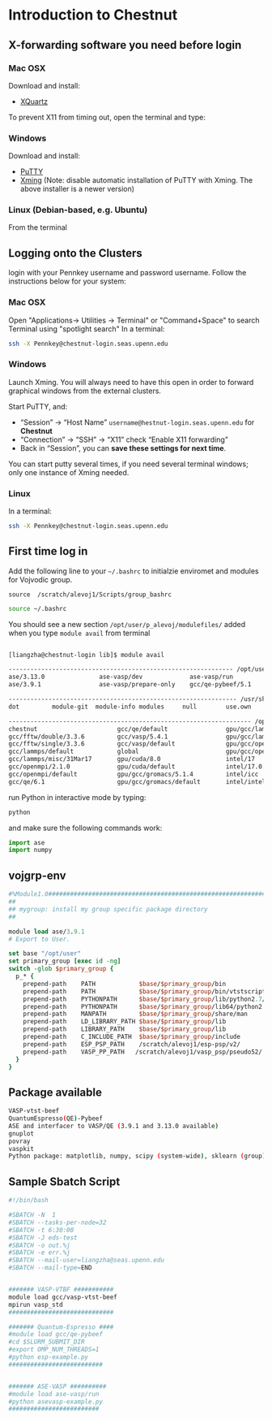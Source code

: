 # Introduction to Chestnut
## X-forwarding software you need before login 
### Mac OSX
Download and install:

* [XQuartz](http://www.xquartz.org/)

To prevent X11 from timing out, open the terminal and type:

### Windows

Download and install:

* [PuTTY](http://www.putty.org/)
* [Xming](http://sourceforge.net/projects/xming/) (Note: disable automatic installation of PuTTY with Xming. The above installer is a newer version)

### Linux (Debian-based, e.g. Ubuntu)
From the terminal

## Logging onto the Clusters

login with your Pennkey username and password username.
Follow the instructions below for your system:

### Mac OSX

Open "Applications-> Utilities -> Terminal" or "Command+Space" to search Terminal using "spotlight search"
In a terminal:
```bash
ssh -X Pennkey@chestnut-login.seas.upenn.edu
```

### Windows 
Launch Xming. You will always need to have this open in order to forward graphical windows from the external clusters.

Start PuTTY, and:

* “Session” → “Host Name” `username@hestnut-login.seas.upenn.edu` for **Chestnut**
* “Connection” → “SSH” → “X11” check “Enable X11 forwarding”
* Back in “Session”, you can **save these settings for next time**.

You can start putty several times, if you need several terminal windows; only one instance of Xming needed.


### Linux ###

In a terminal:
```bash
ssh -X Pennkey@chestnut-login.seas.upenn.edu
```

## First time log in  ##
Add the following line to your `~/.bashrc` to initialzie enviromet and modules for Vojvodic group.   

`source  /scratch/alevoj1/Scripts/group_bashrc`

```bash
source ~/.bashrc
```

You should see a new section `/opt/user/p_alevoj/modulefiles/` added when you type `module avail` from terminal
```bash

[liangzha@chestnut-login lib]$ module avail

-------------------------------------------------------------- /opt/user/p_alevoj/modulefiles/ ---------------------------------------------------------------
ase/3.13.0               ase-vasp/dev             ase-vasp/run             gcc/vasp-vtst-beef/5.4.1 vtk/7.1.1
ase/3.9.1                ase-vasp/prepare-only    gcc/qe-pybeef/5.1        vojgrp-env

--------------------------------------------------------------- /usr/share/Modules/modulefiles ---------------------------------------------------------------
dot         module-git  module-info modules     null        use.own

------------------------------------------------------------------- /opt/seas/modulefiles --------------------------------------------------------------------
chestnut                      gcc/qe/default                gpu/gcc/lammps/31Mar17        intel/intelpython2/default    intel/vasp/default
gcc/fftw/double/3.3.6         gcc/vasp/5.4.1                gpu/gcc/lammps/default        intel/intelpython3/2017.2.045 mygroup
gcc/fftw/single/3.3.6         gcc/vasp/default              gpu/gcc/openmpi/2.1.0         intel/intelpython3/default    mynull
gcc/lammps/default            global                        gpu/gcc/openmpi/default       intel/lammps/default          template
gcc/lammps/misc/31Mar17       gpu/cuda/8.0                  intel/17                      intel/lammps/misc/31Mar17
gcc/openmpi/2.1.0             gpu/cuda/default              intel/17.0.3                  intel/openmpi/2.1.0
gcc/openmpi/default           gpu/gcc/gromacs/5.1.4         intel/icc                     intel/openmpi/default
gcc/qe/6.1                    gpu/gcc/gromacs/default       intel/intelpython2/2017.2.045 intel/vasp/5.4.1
```

run Python in interactive mode by typing:

```bash
python
```

and make sure the following commands work:

```python
import ase
import numpy
```

## vojgrp-env ##
```tcl
#%Module1.0#####################################################################
##
## mygroup: install my group specific package directory
##

module load ase/3.9.1
# Export to User.

set base "/opt/user"
set primary_group [exec id -ng]
switch -glob $primary_group {
  p_* {
    prepend-path    PATH            $base/$primary_group/bin
    prepend-path    PATH            $base/$primary_group/bin/vtstscripts
    prepend-path    PYTHONPATH      $base/$primary_group/lib/python2.7/site-packages
    prepend-path    PYTHONPATH      $base/$primary_group/lib64/python2.7/site-packages
    prepend-path    MANPATH         $base/$primary_group/share/man
    prepend-path    LD_LIBRARY_PATH $base/$primary_group/lib
    prepend-path    LIBRARY_PATH    $base/$primary_group/lib
    prepend-path    C_INCLUDE_PATH  $base/$primary_group/include
    prepend-path    ESP_PSP_PATH    /scratch/alevoj1/esp-psp/v2/
    prepend-path    VASP_PP_PATH   /scratch/alevoj1/vasp_psp/pseudo52/
  }
}
```

## Package available ##
```bash
VASP-vtst-beef
QuantumEspresso(QE)-Pybeef
ASE and interfacer to VASP/QE (3.9.1 and 3.13.0 available)
gnuplot
povray
vaspkit
Python package: matplotlib, numpy, scipy (system-wide), sklearn (group)
```

## Sample Sbatch Script ##
```bash
#!/bin/bash

#SBATCH -N  1
#SBATCH --tasks-per-node=32
#SBATCH -t 6:30:00
#SBATCH -J eds-test
#SBATCH -o out.%j
#SBATCH -e err.%j
#SBATCH --mail-user=liangzha@seas.upenn.edu
#SBATCH --mail-type=END


####### VASP-VTBF ###########
module load gcc/vasp-vtst-beef
mpirun vasp_std
#############################

####### Quantum-Espresso ####
#module load gcc/qe-pybeef
#cd $SLURM_SUBMIT_DIR
#export OMP_NUM_THREADS=1
#python esp-example.py
##########################


####### ASE-VASP ##########
#module load ase-vasp/run
#python asevasp-example.py
#########################
```

